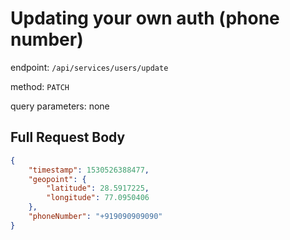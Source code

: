 # Updating your own auth (phone number)

endpoint: `/api/services/users/update`

method: `PATCH`

query parameters: none

## Full Request Body

```json
{
    "timestamp": 1530526388477,
    "geopoint": {
        "latitude": 28.5917225,
        "longitude": 77.0950406
    },
    "phoneNumber": "+919090909090"
}
```
